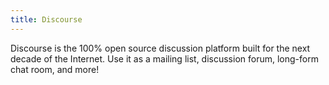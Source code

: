 ```yaml
---
title: Discourse
---
```


Discourse is the 100% open source discussion platform built for the next decade of the Internet. Use it as a mailing list, discussion forum, long-form chat room, and more!
